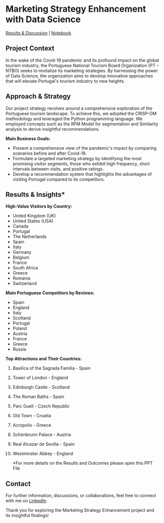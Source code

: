 # Marketing Strategy Enhancement with Data Science
[Results & Discussion](https://github.com/JoaoCA98/Marketing-Strategy-Enhancement-With-Data-Science/blob/main/Strategic_approach_after_pandemic_the%20Portuguese_tourism_market.pptx) | [Notebook](https://github.com/JoaoCA98/Marketing-Strategy-Enhancement-With-Data-Science/blob/main/Strategic_approach_after_pandemic_.ipynb)
## Project Context

In the wake of the Covid-19 pandemic and its profound impact on the global tourism industry, the Portuguese National Tourism Board Organization (PT – NTBO) seeks to revitalize its marketing strategies. By harnessing the power of Data Science, the organization aims to develop innovative approaches that will elevate Portugal's tourism industry to new heights.

## Approach & Strategy

Our project strategy revolves around a comprehensive exploration of the Portuguese tourism landscape. To achieve this, we adopted the CRISP-DM methodology and leveraged the Python programming language. We employed concepts such as the RFM Model for segmentation and Similarity analysis to derive insightful recommendations.

**Main Business Goals:**
- Present a comprehensive view of the pandemic's impact by comparing scenarios before and after Covid-19.
- Formulate a targeted marketing strategy by identifying the most promising visitor segments, those who exhibit high frequency, short intervals between visits, and positive ratings.
- Develop a recommendation system that highlights the advantages of visiting Portugal compared to its competitors.

## Results & Insights*

**High-Value Visitors by Country:**
- United Kingdom (UK)
- United States (USA)
- Canada
- Portugal
- The Netherlands
- Spain
- Italy
- Germany
- Belgium
- France
- South Africa
- Greece
- Romania
- Switzerland

**Main Portuguese Competitors by Reviews:**
- Spain
- England
- Italy
- Scotland
- Portugal
- Poland
- Austria
- France
- Greece
- Russia

**Top Attractions and Their Countries:**
1. Basilica of the Sagrada Familia - Spain
2. Tower of London - England
3. Edinburgh Castle - Scotland
4. The Roman Baths - Spain
5. Parc Guell - Czech Republic
6. Old Town - Croatia
7. Acropolis - Greece
8. Schönbrunn Palace - Austria
9. Real Alcazar de Sevilla - Spain
10. Westminster Abbey - England

    *For more details on the Results and Outcomes please open this PPT File

## Contact

For further information, discussions, or collaborations, feel free to connect with me on [LinkedIn](www.linkedin.com/in/joaocabralascensao).

Thank you for exploring the Marketing Strategy Enhancement project and its insightful findings!
